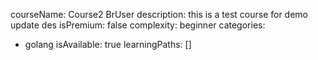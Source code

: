 courseName: Course2 BrUser
description: this is a test course for demo update des
isPremium: false
complexity: beginner
categories:
- golang
isAvailable: true
learningPaths: []